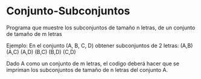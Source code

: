 # Conjunto-Subconjuntos
Programa que muestre los subconjuntos de tamaño n letras, de un conjunto de tamaño de m letras

Ejemplo: 
          En el conjunto (A, B, C, D) obtener subconjuntos de 2 letras: (A,B) (A,C) (A,D) (B,C) (B,D) (C,D)
         
Dado A como un conjunto de m letras, el codigo deberá hacer que se impriman los subconjuntos de tamaño de n letras del conjunto A.
